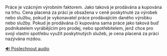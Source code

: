 
Práce je vzácným výrobním faktorem. Jako taková je prodávána a kupována na trhu. Cena placená za práci je obsažena v ceně poskytnuté za výrobek nebo službu, pokud je vykonavatel práce prodávajícím daného výrobku nebo služby. Pokud je prodávána či kupována sama práce jako taková buď podnikatelem vyrábějícím pro prodej, nebo spotřebitelem, jenž chce pro svoji vlastní spotřebu využít poskytnutých služeb, je cena placená za práci nazývána mzdou.

[🔊 Poslechnout audio](/data/7-paragraphs/audio/chapter_106/para_006-Prce-je-vzcnm-vrobnm-faktorem-Jako-takov-je.mp3)
